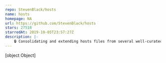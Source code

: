 ```yaml
---
repo: StevenBlack/hosts
name: hosts
homepage: NA
url: https://github.com/StevenBlack/hosts
stars: 27518
starredAt: 2019-10-05T23:57:27Z
description: |-
    🔒 Consolidating and extending hosts files from several well-curated sources. Optionally pick extensions for porn, social media, and other categories.
---
```


[object Object]
